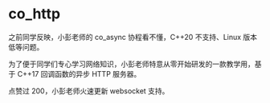 # co_http

之前同学反映，小彭老师的 co_async 协程看不懂，C++20 不支持、Linux 版本低等问题。

为了便于同学们专心学习网络知识，小彭老师特意从零开始研发的一款教学用，基于 C++17 回调函数的异步 HTTP 服务器。

点赞过 200，小彭老师火速更新 websocket 支持。
